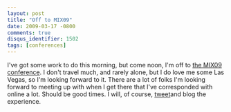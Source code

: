 ```yaml
---
layout: post
title: "Off to MIX09"
date: 2009-03-17 -0800
comments: true
disqus_identifier: 1502
tags: [conferences]
---
```

I've got some work to do this morning, but come noon, I'm off to [the
MIX09 conference](http://visitmix.com/). I don't travel much, and rarely
alone, but I do love me some Las Vegas, so I'm looking forward to it.
There are a lot of folks I'm looking forward to meeting up with when I
get there that I've corresponded with online a lot. Should be good
times. I will, of course, [tweet](http://twitter.com/tillig)and blog the
experience.

